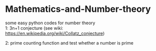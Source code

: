 # Mathematics-and-Number-theory
some easy python codes for number theory <br>
1: 3n+1 conjecture (see wiki: https://en.wikipedia.org/wiki/Collatz_conjecture) <br>

2: prime counting function and test whether a number is prime


